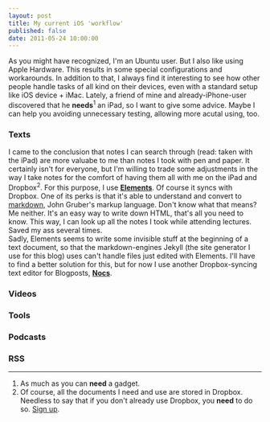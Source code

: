 ```yaml
---
layout: post
title: My current iOS 'workflow'
published: false
date: 2011-05-24 10:00:00
---
```

As you might have recognized, I'm an Ubuntu user. But I also like using Apple Hardware. This results in some special configurations and workarounds. In addition to that, I always find it interesting to see how other people handle tasks of all kind on their devices, even with a standard setup like iOS device + iMac. Lately, a friend of mine and already-iPhone-user discovered that he **needs**<sup>1</sup> an iPad, so I want to give some advice. Maybe I can help you avoiding unnecessary testing, allowing more acutal using, too.  
### Texts ###
I came to the conclusion that notes I can search through (read: taken with the iPad) are more valuabe to me than notes I took with pen and paper. It certainly isn't for everyone, but I'm willing to trade some adjustments in the way I take notes for the comfort of having them all with me on the iPad and Dropbox<sup>2</sup>. For this purpose, I use [**Elements**](http://itunes.apple.com/us/app/elements-dropbox-powered-text/id382752422?mt=8). Of course it syncs with Dropbox. One of its perks is that it's able to understand and convert to [markdown](http://daringfireball.net/projects/markdown/), John Gruber's markup language. Don't know what that means? Me neither. It's an easy way to write down HTML, that's all you need to know. This way, I can look up all the notes I took while attending lectures. Saved my ass several times.  
Sadly, Elements seems to write some invisible stuff at the beginning of a text document, so that the markdown-engines Jekyll (the site generator I use for this blog) uses can't handle files just edited with Elements. I'll have to find a better solution for this, but for now I use another Dropbox-syncing text editor for Blogposts, [**Nocs**](http://itunes.apple.com/de/app/id396073482?mt=8).
### Videos ###

### Tools ###

### Podcasts ###

### RSS ###
---
1. As much as you can **need** a gadget. 
2. Of course, all the documents I need and use are stored in Dropbox. Needless to say that if you don't already use Dropbox, you **need** to do so. [Sign up](http://db.tt/X3XjJMl).
